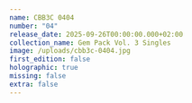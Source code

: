 ```yaml
---
name: CBB3C 0404
number: "04"
release_date: 2025-09-26T00:00:00.000+02:00
collection_name: Gem Pack Vol. 3 Singles
image: /uploads/cbb3c-0404.jpg
first_edition: false
holographic: true
missing: false
extra: false
---
```


